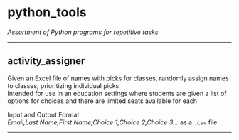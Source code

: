 # **python_tools**
*Assortment of Python programs for repetitive tasks*

---

## **activity_assigner**

Given an Excel file of names with picks for classes, randomly assign names to classes, prioritizing individual picks  
Intended for use in an education settings where students are given a list of options for choices and there are limited seats available for each  

Input and Output Format  
*Email,Last Name,First Name,Choice 1,Choice 2,Choice 3...* as a `.csv` file

---
